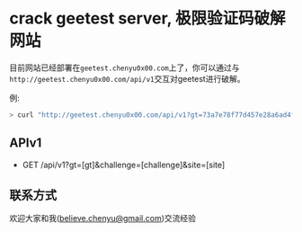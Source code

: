 # crack geetest server, 极限验证码破解网站

目前网站已经部署在`geetest.chenyu0x00.com`上了，你可以通过与`http://geetest.chenyu0x00.com/api/v1`交互对geetest进行破解。

例:

```sh
> curl "http://geetest.chenyu0x00.com/api/v1?gt=73a7e78f77d457e28a6ad4f12d4bb63e&challenge=1c383cd30b7c298ab50293adfecb7b187c&site=http%3A%2F%2Fbj.gsxt.gov.cn%2Fsydq%2FloginSydqAction"
```

## APIv1

* GET /api/v1?gt=[gt]&challenge=[challenge]&site=[site]

## 联系方式

欢迎大家和我(believe.chenyu@gmail.com)交流经验
